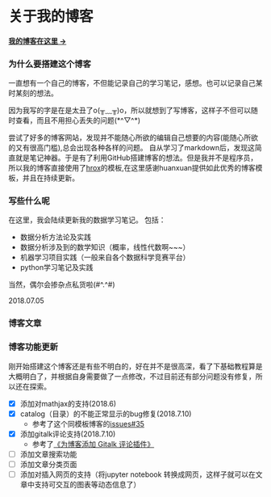 # 关于我的博客

#### [我的博客在这里 &rarr;](https://GengDaPeng.github.io)

### 为什么要搭建这个博客

一直想有一个自己的博客，不但能记录自己的学习笔记，感想。也可以记录自己某时某刻的想法。

因为我写的字是在是太丑了o(╥﹏╥)o，所以就想到了写博客，这样子不但可以随时查看，而且不用担心丢失的问题(\*^▽^\*)

尝试了好多的博客网站，发现并不能随心所欲的编辑自己想要的内容(能随心所欲的又有很高门槛),总会出现各种各样的问题。
自从学习了markdown后，发现这简直就是笔记神器。于是有了利用GitHub搭建博客的想法。但是我并不是程序员，所以我的博客直接使用了[hrox](https://github.com/Huxpro/huxpro.github.io)的模板,在这里感谢huanxuan提供如此优秀的博客模板，并且在持续更新。

### 写些什么呢

在这里，我会陆续更新我的数据学习笔记。
包括：

- 数据分析方法论及实践
- 数据分析涉及到的数学知识（概率，线性代数啊~~~）
- 机器学习项目实践（一般来自各个数据科学竞赛平台）
- python学习笔记及实践

当然，偶尔会掺杂点私货啦(#^.^#)

2018.07.05

### 博客文章

### 博客功能更新

刚开始搭建这个博客还是有些不明白的，好在并不是很高深，看了下基础教程算是大概明白了，并根据自身需要做了一点修改，不过目前还有部分问题没有修复，所以还在探索。

  - [x] 添加对mathjax的支持(2018.6)
  - [x] catalog（目录）的不能正常显示的bug修复(2018.7.10)
    - 参考了这个同模板博客的[issues#35](https://github.com/qiubaiying/qiubaiying.github.io/issues/35)
  - [x] 添加gitalk评论支持(2018.7.10)
    - 参考了[《为博客添加 Gitalk 评论插件》](http://qiubaiying.top/2017/12/19/%E4%B8%BA%E5%8D%9A%E5%AE%A2%E6%B7%BB%E5%8A%A0-Gitalk-%E8%AF%84%E8%AE%BA%E6%8F%92%E4%BB%B6/)
  - [ ] 添加文章搜索功能
  - [ ] 添加文章分类页面
  - [ ] 添加对插入网页的支持（将jupyter notebook 转换成网页，这样子就可以在文章中支持可交互的图表等动态信息了）